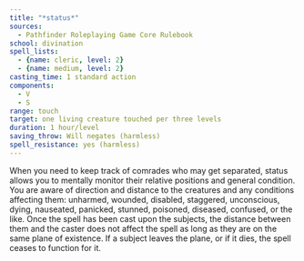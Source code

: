 ```yaml
---
title: "*status*"
sources:
  - Pathfinder Roleplaying Game Core Rulebook
school: divination
spell_lists:
  - {name: cleric, level: 2}
  - {name: medium, level: 2}
casting_time: 1 standard action
components:
  - V
  - S
range: touch
target: one living creature touched per three levels
duration: 1 hour/level
saving_throw: Will negates (harmless)
spell_resistance: yes (harmless)
---
```


When you need to keep track of comrades who may get separated, status allows you to mentally monitor their relative positions and general condition. You are aware of direction and distance to the creatures and any conditions affecting them: unharmed, wounded, disabled, staggered, unconscious, dying, nauseated, panicked, stunned, poisoned, diseased, confused, or the like. Once the spell has been cast upon the subjects, the distance between them and the caster does not affect the spell as long as they are on the same plane of existence. If a subject leaves the plane, or if it dies, the spell ceases to function for it.

